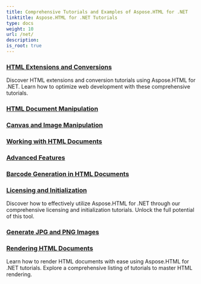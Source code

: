 ```yaml
---
title: Comprehensive Tutorials and Examples of Aspose.HTML for .NET 
linktitle: Aspose.HTML for .NET Tutorials
type: docs
weight: 10
url: /net/
description:
is_root: true
---
```


### [HTML Extensions and Conversions](./html-extensions-and-conversions/)
Discover HTML extensions and conversion tutorials using Aspose.HTML for .NET. Learn how to optimize web development with these comprehensive tutorials.
### [HTML Document Manipulation](./html-document-manipulation/)

### [Canvas and Image Manipulation](./canvas-and-image-manipulation/)

### [Working with HTML Documents](./working-with-html-documents/)

### [Advanced Features](./advanced-features/)

### [Barcode Generation in HTML Documents](./barcode-generation-in-html-documents/)

### [Licensing and Initialization](./licensing-and-initialization/)
Discover how to effectively utilize Aspose.HTML for .NET through our comprehensive licensing and initialization tutorials. Unlock the full potential of this tool.
### [Generate JPG and PNG Images](./generate-jpg-and-png-images/)

### [Rendering HTML Documents](./rendering-html-documents/)
Learn how to render HTML documents with ease using Aspose.HTML for .NET tutorials. Explore a comprehensive listing of tutorials to master HTML rendering.